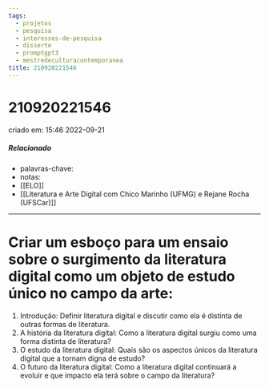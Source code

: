 ```yaml
---
tags:
  - projetos
  - pesquisa
  - interesses-de-pesquisa
  - disserte
  - promptgpt3
  - mestredeculturacontemporanea
title: 210920221546
---
```


# 210920221546

criado em: 15:46 2022-09-21

##### Relacionado

- palavras-chave: 
- notas:
- [[ELO]]
- [[Literatura e Arte Digital com Chico Marinho (UFMG) e Rejane Rocha (UFSCar)]]
---

# Criar um esboço para um ensaio sobre o surgimento da literatura digital como um objeto de estudo único no campo da arte: 

1. Introdução: Definir literatura digital e discutir como ela é distinta de outras formas de literatura. 
2. A história da literatura digital: Como a literatura digital surgiu como uma forma distinta de literatura? 
3. O estudo da literatura digital: Quais são os aspectos únicos da literatura digital que a tornam digna de estudo? 
4. O futuro da literatura digital: Como a literatura digital continuará a evoluir e que impacto ela terá sobre o campo da literatura?
